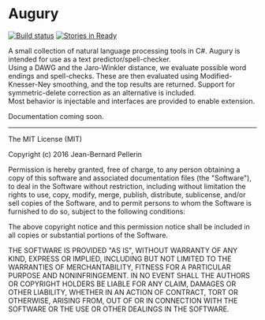 # Augury

[![Build status](https://ci.appveyor.com/api/projects/status/1lmiyf9319aagk6p?svg=true)](https://ci.appveyor.com/project/jeanbern/augury) [![Stories in Ready](https://badge.waffle.io/jeanbern/Augury.png?label=ready&title=Ready)](https://waffle.io/jeanbern/Augury)

A small collection of natural language processing tools in C#. Augury is intended for use as a text predictor/spell-checker.  
Using a DAWG and the Jaro-Winkler distance, we evaluate possible word endings and spell-checks. These are then evaluated using Modified-Knesser-Ney smoothing, and the top results are returned. Support for symmetric-delete correction as an alternative is included.  
Most behavior is injectable and interfaces are provided to enable extension.  

Documentation coming soon.

---

The MIT License (MIT)

Copyright (c) 2016 Jean-Bernard Pellerin

Permission is hereby granted, free of charge, to any person obtaining a copy of this software and associated documentation files (the "Software"), to deal in the Software without restriction, including without limitation the rights to use, copy, modify, merge, publish, distribute, sublicense, and/or sell copies of the Software, and to permit persons to whom the Software is furnished to do so, subject to the following conditions:

The above copyright notice and this permission notice shall be included in all copies or substantial portions of the Software.

THE SOFTWARE IS PROVIDED "AS IS", WITHOUT WARRANTY OF ANY KIND, EXPRESS OR IMPLIED, INCLUDING BUT NOT LIMITED TO THE WARRANTIES OF MERCHANTABILITY, FITNESS FOR A PARTICULAR PURPOSE AND NONINFRINGEMENT. IN NO EVENT SHALL THE AUTHORS OR COPYRIGHT HOLDERS BE LIABLE FOR ANY CLAIM, DAMAGES OR OTHER LIABILITY, WHETHER IN AN ACTION OF CONTRACT, TORT OR OTHERWISE, ARISING FROM, OUT OF OR IN CONNECTION WITH THE SOFTWARE OR THE USE OR OTHER DEALINGS IN THE SOFTWARE.

